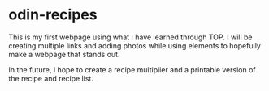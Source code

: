 # odin-recipes

This is my first webpage using what I have learned through TOP.  I will be creating multiple links and adding photos while using elements to hopefully make a webpage that stands out.

In the future, I hope to create a recipe multiplier and a printable version of the recipe and recipe list. 
